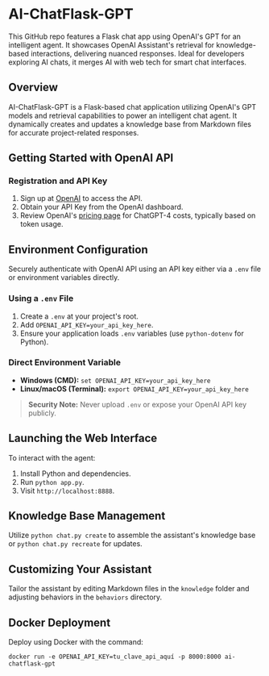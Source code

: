 # AI-ChatFlask-GPT
This GitHub repo features a Flask chat app using OpenAI's GPT for an intelligent agent. It showcases OpenAI Assistant's retrieval for knowledge-based interactions, delivering nuanced responses. Ideal for developers exploring AI chats, it merges AI with web tech for smart chat interfaces.

## Overview
AI-ChatFlask-GPT is a Flask-based chat application utilizing OpenAI's GPT models and retrieval capabilities to power an intelligent chat agent. It dynamically creates and updates a knowledge base from Markdown files for accurate project-related responses.

## Getting Started with OpenAI API

### Registration and API Key

1. Sign up at [OpenAI](https://openai.com/) to access the API.
2. Obtain your API Key from the OpenAI dashboard.
3. Review OpenAI's [pricing page](https://openai.com/pricing) for ChatGPT-4 costs, typically based on token usage.

## Environment Configuration

Securely authenticate with OpenAI API using an API key either via a `.env` file or environment variables directly. 

### Using a `.env` File

1. Create a `.env` at your project's root.
2. Add `OPENAI_API_KEY=your_api_key_here`.
3. Ensure your application loads `.env` variables (use `python-dotenv` for Python).

### Direct Environment Variable

- **Windows (CMD):** `set OPENAI_API_KEY=your_api_key_here`
- **Linux/macOS (Terminal):** `export OPENAI_API_KEY=your_api_key_here`

> **Security Note:** Never upload `.env` or expose your OpenAI API key publicly.

## Launching the Web Interface

To interact with the agent:
1. Install Python and dependencies.
2. Run `python app.py`.
3. Visit `http://localhost:8888`.

## Knowledge Base Management

Utilize `python chat.py create` to assemble the assistant's knowledge base or `python chat.py recreate` for updates.

## Customizing Your Assistant

Tailor the assistant by editing Markdown files in the `knowledge` folder and adjusting behaviors in the `behaviors` directory.

## Docker Deployment
Deploy using Docker with the command:

```
docker run -e OPENAI_API_KEY=tu_clave_api_aquí -p 8000:8000 ai-chatflask-gpt
```
